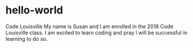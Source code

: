 # hello-world
Code Louisville
My name is Susan and I am enrolled in the 2018 Code Louisville class. I am excited to learn coding and pray I will be successful in learning to do so.
